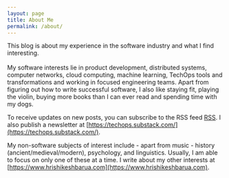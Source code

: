 ```yaml
---
layout: page
title: About Me
permalink: /about/
---
```


This blog is about my experience in the software industry and what I find interesting. <br><br>
My software interests lie in product development, distributed systems, computer networks, cloud computing, machine learning, 
TechOps tools and transformations and working in focused engineering teams. Apart from figuring out how to write successful software, 
I also like staying fit, playing the violin, buying more books than I can ever read and spending time with my dogs. <br>

To receive updates on new posts, you can subscribe to the RSS feed [RSS](https://feeds.feedburner.com/deepinspace/tech).
I also publish a newsletter at [https://techops.substack.com/](https://techops.substack.com/).

My non-software subjects of interest include - apart from music - history (ancient/medieval/modern), psychology, and linguistics.
Usually, I am able to focus on only one of these at a time. I write about my other interests at [https://www.hrishikeshbarua.com](https://www.hrishikeshbarua.com). 
<br>


